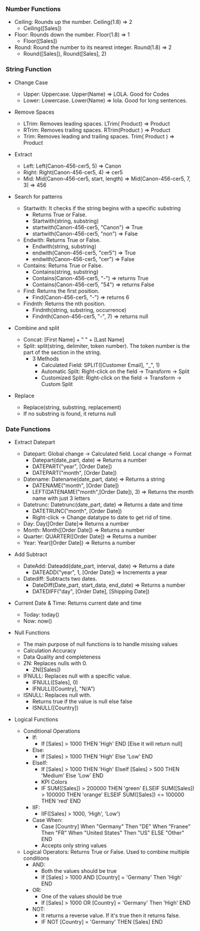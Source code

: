 ### Number Functions

- Ceiling: Rounds up the number. Ceiling(1.8) => 2
  - Ceiling([Sales])
- Floor: Rounds down the number. Floor(1.8) => 1
  - Floor([Sales])
- Round: Round the number to its nearest integer. Round(1.8) => 2
  - Round([Sales]), Round([Sales], 2)

### String Function

- Change Case
  - Upper: Uppercase. Upper(Name) => LOLA. Good for Codes
  - Lower: Lowercase. Lower(Name) => lola. Good for long sentences.

- Remove Spaces
  - LTrim: Removes leading spaces. LTrim( Product) => Product
  - RTrim: Removes trailing spaces. RTrim(Product ) => Product
  - Trim: Removes leading and trailing spaces. Trim( Product ) => Product

- Extract
  - Left: Left(Canon-456-cer5, 5) => Canon
  - Right: Right(Canon-456-cer5, 4) => cer5
  - Mid: Mid(Canon-456-cer5, start, length) => Mid(Canon-456-cer5, 7, 3) => 456

- Search for patterns
  - Startwith: It checks if the string begins with a specific substring
    - Returns True or False.
    - Startwith(string, substring)
    - startwith(Canon-456-cer5, "Canon") => True
    - startwith(Canon-456-cer5, "non") => False
  - Endwith: Returns True or False.
    - Endwith(string, substring)
    - endwith(Canon-456-cer5, "cer5") => True
    - endwith(Canon-456-cer5, "cer") => False
  - Contains: Returns True or False.
    - Contains(string, substring)
    - Contains(Canon-456-cer5, "-") => returns True
    - Contains(Canon-456-cer5, "54") => returns False
  - Find: Returns the first position.
    - Find(Canon-456-cer5, "-") => returns 6
  - Findnth: Returns the nth position.
    - Findnth(string, substring, occurrence) 
    - Findnth(Canon-456-cer5, "-", 7) => returns null
- Combine and split
  - Concat: [First Name] + " " + [Last Name]
  - Split: split(string, delimiter, token number). The token number is the part of the section in the string.
    - 3 Methods
      - Calculated Field: SPLIT([Customer Email], "_", 1)
      - Automatic Split: Right-click on the field -> Transform -> Split
      - Customized Split: Right-click on the field -> Transform -> Custom Split

- Replace
  - Replace(string, substring, replacement)
  - If no substring is found, it returns null

### Date Functions

- Extract Datepart
  - Datepart: Global change -> Calculated field. Local change -> Format
    - Datepart(date_part, date) => Returns a number
    - DATEPART("year", [Order Date])
    - DATEPART("month", [Order Date])
  - Datename: Datename(date_part, date) => Returns a string
    - DATENAME("month", [Order Date])
    - LEFT(DATENAME("month",[Order Date]), 3) => Returns the month name with just 3 letters
  - Datetrunc: Datetrunc(date_part, date) => Returns a date and time
    - DATETRUNC("month", [Order Date])
    - Right-click -> Change datatype to date to get rid of time.
  - Day: Day([Order Date]=> Returns a number
  - Month: Month([Order Date]) => Returns a number
  - Quarter: QUARTER([Order Date]) => Returns a number
  - Year: Year([Order Date]) => Returns a number
- Add Subtract
  - DateAdd: Dateadd(date_part, interval, date) => Returns a date
    - DATEADD("year", 1, [Order Date]) => Increments a year
  - Datediff: Subtracts two dates.
    - DateDiff(Date_part, start_data, end_date) => Returns a number
    - DATEDIFF("day", [Order Date], [Shipping Date])
- Current Date & Time: Returns current date and time
  - Today: today()
  - Now: now()

- Null Functions
  - The main purpose of null functions is to handle missing values
  - Calculation Accuracy
  - Data Quality and completeness
  - ZN: Replaces nulls with 0.
    - ZN([Sales])
  - IFNULL: Replaces null with a specific value.
    - IFNULL([Sales], 0)
    - IFNULL([Country], "N/A")
  - ISNULL: Replaces null with.
    - Returns true if the value is null else false
    - ISNULL([Country])

- Logical Functions
  - Conditional Operations
    - If:
      - If [Sales] > 1000 THEN 'High' END [Else it will return null]
    - Else:
      - If [Sales] > 1000 THEN 'High' Else 'Low' END
    - ElseIf:
      - If [Sales] > 1000 THEN 'High' ElseIf [Sales] > 500 THEN 'Medium' Else 'Low' END
      - KPI Colors
      - IF SUM([Sales]) > 200000 THEN 'green'
        ELSEIF SUM([Sales]) > 100000 THEN 'orange'
        ELSEIF SUM([Sales]) <= 100000 THEN 'red'
        END
    - IIF:
      - IIF([Sales] > 1000, 'High', 'Low')
    - Case When:
      - Case [Country] When "Germany" Then "DE" When "Franee" Then "FR" When "United States" Then "US" ELSE "Other" END
      - Accepts only string values
  - Logical Operators: Returns True or False. Used to combine multiple conditions
    - AND:
      - Both the values should be true
      - If [Sales] > 1000 AND [Country] = 'Germany' Then 'High' END
    - OR:
      - One of the values should be true
      - If [Sales] > 1000 OR [Country] = 'Germany' Then 'High' END
    - NOT:
      - It returns a reverse value. If it's true then it returns false.
      - IF NOT [Country] = 'Germany' THEN [Sales] END

